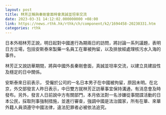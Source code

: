 ```yaml
---
layout: post
title: 林芳正稱與秦剛會面時會真誠並坦率交流
date: 2023-03-31 14:12:02.000000000 +08:00
link: https://news.rthk.hk/rthk/ch/component/k2/1694458-20230331.htm
categories: rthk
---
```


日本外相林芳正說，明日起對中國進行為期兩日的訪問，將討論一系列議題，表明日方立場，包括安斯泰來製藥一名員工在華被拘留，以及排放經處理核污水入海的事件。

林芳正又說訪華期間，將與中國外長秦剛會面，真誠並坦率交流，以建立具建設性及穩定的日中關係。

安斯泰來日前表示， 受僱於公司的一名日本男子在中國被拘留，原因未明。在北京，外交部發言人昨日表示，中日雙方就林芳正訪華事宜保持溝通，有消息會及時發布。另外，發言人日前說中方有關部門，本月依法對一名涉嫌從事間諜活動的日本公民，採取刑事強制措施，並進行審查，強調中國是法治國家，所有在華、來華外籍人員須遵守中國法律，違法犯罪者必被依法追究。
